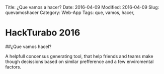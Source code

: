 Title: ¿Que vamos a hacer?
Date: 2016-04-09
Modified: 2016-04-09
Slug: quevamoshacer
Category: Web-App
Tags: que, vamos, hacer,


# HackTurabo 2016

##¿Que vamos hacel?

A helpfull concensus generating tool,
that help friends and teams make though
decissions based on similar prefference
and a few enviromental factors.

